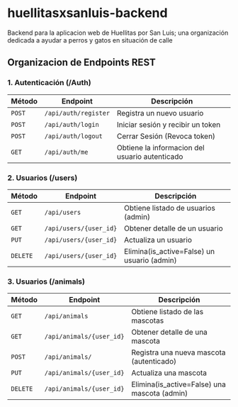 # huellitasxsanluis-backend
Backend para la aplicacion web de Huellitas por San Luis; una organización dedicada a ayudar a perros y gatos en situación de calle

## Organizacion de Endpoints REST


### 1. Autenticación (/Auth)
|Método|Endpoint|Descripción|
|------|--------|-----------|
|`POST`|`/api/auth/register`| Registra un nuevo usuario |
|`POST`|`/api/auth/login`| Iniciar sesión y recibir un token|
|`POST`|`/api/auth/logout`| Cerrar Sesión (Revoca token)|
|`GET`|`/api/auth/me`|Obtiene la informacion del usuario autenticado|

### 2. Usuarios (/users)
|Método|Endpoint|Descripción|
|------|--------|-----------|
|`GET`|`/api/users`| Obtiene listado de usuarios (admin) |
|`GET`|`/api/users/{user_id}`| Obtener detalle de un usuario|
|`PUT`|`/api/users/{user_id}`| Actualiza un usuario |
|`DELETE`|`/api/users/{user_id}`| Elimina(is_active=False) un usuario (admin)|

### 3. Usuarios (/animals)
|Método|Endpoint|Descripción|
|------|--------|-----------|
|`GET`|`/api/animals`| Obtiene listado de las mascotas |
|`GET`|`/api/animals/{user_id}`| Obtener detalle de una mascota|
|`POST`|`/api/animals/`| Registra una nueva mascota (autenticado) |
|`PUT`|`/api/animals/{user_id}`| Actualiza una mascota |
|`DELETE`|`/api/animals/{user_id}`| Elimina(is_active=False) una mascota (admin)|
